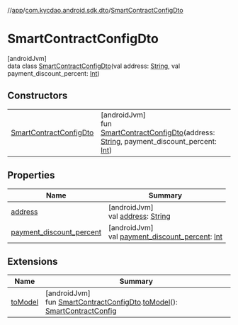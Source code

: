 //[app](../../../index.md)/[com.kycdao.android.sdk.dto](../index.md)/[SmartContractConfigDto](index.md)

# SmartContractConfigDto

[androidJvm]\
data class [SmartContractConfigDto](index.md)(val address: [String](https://kotlinlang.org/api/latest/jvm/stdlib/kotlin/-string/index.html), val payment_discount_percent: [Int](https://kotlinlang.org/api/latest/jvm/stdlib/kotlin/-int/index.html))

## Constructors

| | |
|---|---|
| [SmartContractConfigDto](-smart-contract-config-dto.md) | [androidJvm]<br>fun [SmartContractConfigDto](-smart-contract-config-dto.md)(address: [String](https://kotlinlang.org/api/latest/jvm/stdlib/kotlin/-string/index.html), payment_discount_percent: [Int](https://kotlinlang.org/api/latest/jvm/stdlib/kotlin/-int/index.html)) |

## Properties

| Name | Summary |
|---|---|
| [address](address.md) | [androidJvm]<br>val [address](address.md): [String](https://kotlinlang.org/api/latest/jvm/stdlib/kotlin/-string/index.html) |
| [payment_discount_percent](payment_discount_percent.md) | [androidJvm]<br>val [payment_discount_percent](payment_discount_percent.md): [Int](https://kotlinlang.org/api/latest/jvm/stdlib/kotlin/-int/index.html) |

## Extensions

| Name | Summary |
|---|---|
| [toModel](../to-model.md) | [androidJvm]<br>fun [SmartContractConfigDto](index.md).[toModel](../to-model.md)(): [SmartContractConfig](../../com.kycdao.android.sdk.model/-smart-contract-config/index.md) |
